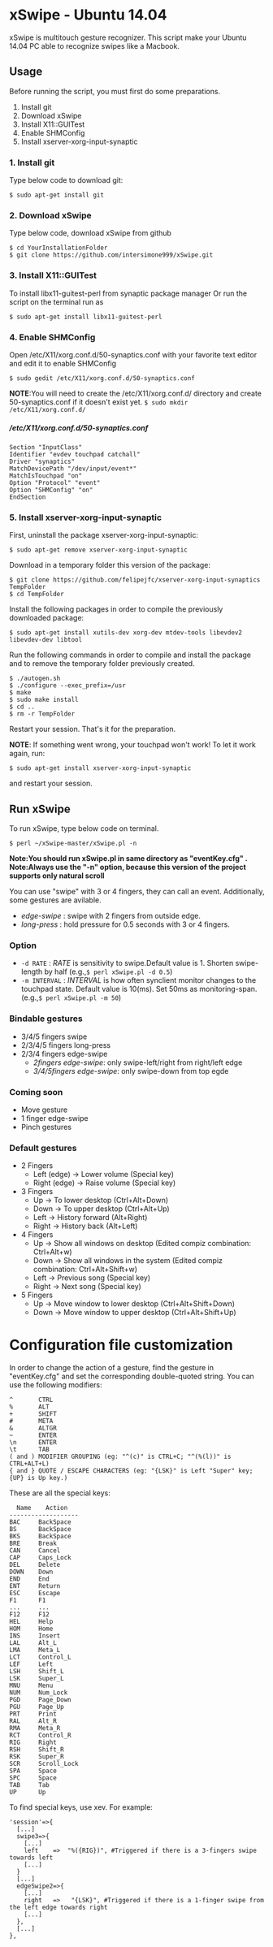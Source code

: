 xSwipe - Ubuntu 14.04
======================
xSwipe is multitouch gesture recognizer.
This script make your Ubuntu 14.04 PC able to recognize swipes like a Macbook.

## Usage

Before running the script, you must first do some preparations.

  1. Install git
  2. Download xSwipe
  3. Install X11::GUITest
  4. Enable SHMConfig
  5. Install xserver-xorg-input-synaptic

### 1. Install git
Type below code to download git:

    $ sudo apt-get install git

### 2. Download xSwipe
Type below code, download xSwipe from github

    $ cd YourInstallationFolder
    $ git clone https://github.com/intersimone999/xSwipe.git

### 3. Install X11::GUITest

To install libx11-guitest-perl from synaptic package manager
Or run the script on the terminal run as

    $ sudo apt-get install libx11-guitest-perl

### 4. Enable SHMConfig

Open /etc/X11/xorg.conf.d/50-synaptics.conf with your favorite text editor and edit it to enable SHMConfig

    $ sudo gedit /etc/X11/xorg.conf.d/50-synaptics.conf

**NOTE**:You will need to create the /etc/X11/xorg.conf.d/ directory and create 50-synaptics.conf if it doesn't exist yet.
     `$ sudo mkdir /etc/X11/xorg.conf.d/`

##### /etc/X11/xorg.conf.d/50-synaptics.conf

    Section "InputClass"
    Identifier "evdev touchpad catchall"
    Driver "synaptics"
    MatchDevicePath "/dev/input/event*"
    MatchIsTouchpad "on"
    Option "Protocol" "event"
    Option "SHMConfig" "on"
    EndSection


### 5. Install xserver-xorg-input-synaptic
First, uninstall the package xserver-xorg-input-synaptic:

    $ sudo apt-get remove xserver-xorg-input-synaptic
  
Download in a temporary folder this version of the package:

    $ git clone https://github.com/felipejfc/xserver-xorg-input-synaptics TempFolder
    $ cd TempFolder

Install the following packages in order to compile the previously downloaded package:

    $ sudo apt-get install xutils-dev xorg-dev mtdev-tools libevdev2 libevdev-dev libtool

Run the following commands in order to compile and install the package and to remove the temporary folder previously created.

    $ ./autogen.sh
    $ ./configure --exec_prefix=/usr
    $ make
    $ sudo make install
    $ cd ..
    $ rm -r TempFolder

Restart your session. That's it for the preparation.

**NOTE**: If something went wrong, your touchpad won't work! To let it work again, run:

    $ sudo apt-get install xserver-xorg-input-synaptic

and restart your session.
  
## Run xSwipe

To run xSwipe, type below code on terminal.

    $ perl ~/xSwipe-master/xSwipe.pl -n

**Note:You should run xSwipe.pl in same directory as "eventKey.cfg" .**
**Note:Always use the "-n" option, because this version of the project supports only natural scroll**

You can use "swipe" with 3 or 4 fingers, they can call an event.
Additionally, some gestures are avilable.

* *edge-swipe* : swipe with 2 fingers from outside edge.
* *long-press* : hold pressure for 0.5 seconds with 3 or 4 fingers.

### Option

*   `-d RATE` :
      *RATE* is sensitivity to swipe.Default value is 1.
      Shorten swipe-length by half (e.g.,`$ perl xSwipe.pl -d 0.5`)
*   `-m INTERVAL` :
      *INTERVAL* is how often synclient monitor changes to the touchpad state.
      Default value is 10(ms).
      Set 50ms as monitoring-span. (e.g.,`$ perl xSwipe.pl -m 50`)

### Bindable gestures
* 3/4/5 fingers swipe
* 2/3/4/5 fingers long-press
* 2/3/4 fingers edge-swipe
    - *2fingers edge-swipe*: only swipe-left/right from right/left edge
    - *3/4/5fingers edge-swipe*: only swipe-down from top egde

### Coming soon
* Move gesture
* 1 finger edge-swipe
* Pinch gestures

### Default gestures

* 2 Fingers
  * Left (edge) -> Lower volume (Special key)
  * Right (edge) -> Raise volume (Special key)
* 3 Fingers
  * Up -> To lower desktop (Ctrl+Alt+Down)
  * Down -> To upper desktop (Ctrl+Alt+Up)
  * Left -> History forward (Alt+Right)
  * Right -> History back (Alt+Left)
* 4 Fingers
  * Up -> Show all windows on desktop (Edited compiz combination: Ctrl+Alt+w)
  * Down -> Show all windows in the system (Edited compiz combination: Ctrl+Alt+Shift+w)
  * Left -> Previous song (Special key)
  * Right -> Next song (Special key)
* 5 Fingers
  * Up -> Move window to lower desktop (Ctrl+Alt+Shift+Down)
  * Down -> Move window to upper desktop (Ctrl+Alt+Shift+Up)

# Configuration file customization

In order to change the action of a gesture, find the gesture in "eventKey.cfg" and set the corresponding double-quoted string. You can use the following modifiers:

    ^       CTRL
    %       ALT
    +       SHIFT
    #       META
    &       ALTGR
    ~       ENTER
    \n      ENTER
    \t      TAB
    ( and ) MODIFIER GROUPING (eg: "^(c)" is CTRL+C; "^(%(l))" is CTRL+ALT+L)
    { and } QUOTE / ESCAPE CHARACTERS (eg: "{LSK}" is Left "Super" key; {UP} is Up key.)


These are all the special keys:

      Name    Action
    -------------------
    BAC     BackSpace
    BS      BackSpace
    BKS     BackSpace
    BRE     Break
    CAN     Cancel
    CAP     Caps_Lock
    DEL     Delete
    DOWN    Down
    END     End
    ENT     Return
    ESC     Escape
    F1      F1
    ...     ...
    F12     F12
    HEL     Help
    HOM     Home
    INS     Insert
    LAL     Alt_L
    LMA     Meta_L
    LCT     Control_L
    LEF     Left
    LSH     Shift_L
    LSK     Super_L
    MNU     Menu
    NUM     Num_Lock
    PGD     Page_Down
    PGU     Page_Up
    PRT     Print
    RAL     Alt_R
    RMA     Meta_R
    RCT     Control_R
    RIG     Right
    RSH     Shift_R
    RSK     Super_R
    SCR     Scroll_Lock
    SPA     Space
    SPC     Space
    TAB     Tab
    UP      Up

To find special keys, use xev.
For example: 

    'session'=>{
      [...]
      swipe3=>{
        [...]
        left    =>  "%({RIG})", #Triggered if there is a 3-fingers swipe towards left
        [...]
      }
      [...]
      edgeSwipe2=>{
        [...]
        right	=>   "{LSK}", #Triggered if there is a 1-finger swipe from the left edge towards right
        [...]
      },
      [...]
    },
